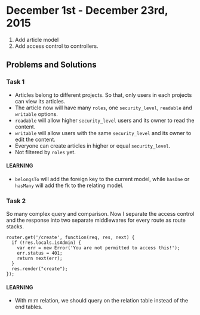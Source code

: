 # December 1st - December 23rd, 2015

1. Add article model
1. Add access control to controllers.

## Problems and Solutions
### Task 1
- Articles belong to different projects.
So that, only users in each projects can view its articles.
- The article now will have many `roles`, one `security_level`, `readable` and `writable` options.
- `readable` will allow higher `security_level` users and its owner to read the content.
- `writable` will allow users with the same `security_level` and its owner to edit the content.
- Everyone can create articles in higher or equal `security_level`.
- Not filtered by `roles` yet.
#### LEARNING
- `belongsTo` will add the foreign key to the current model, while `hasOne` or `hasMany` will add the fk to the relating model. 

### Task 2
So many complex query and comparison.
Now I separate the access control and the response into two separate middlewares for every route as route stacks.

    router.get('/create', function(req, res, next) {
      if (!res.locals.isAdmin) {
        var err = new Error('You are not permitted to access this!');
        err.status = 401;
        return next(err);
      }
      res.render("create");
    });

#### LEARNING
- With m:m relation, we should query on the relation table instead of the end tables.
